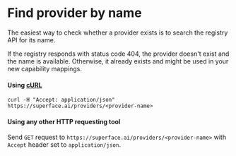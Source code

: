 # Find provider by name

The easiest way to check whether a provider exists is to search the registry API for its name.

If the registry responds with status code 404, the provider doesn't exist and the name is available. Otherwise, it already exists and might be used in your new capability mappings.

#### Using [cURL](https://curl.se)

```shell
curl -H "Accept: application/json" https://superface.ai/providers/<provider-name>
```

#### Using any other HTTP requesting tool

Send `GET` request to `https://superface.ai/providers/<provider-name>` with `Accept` header set to `application/json`.